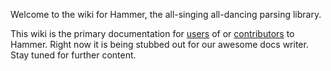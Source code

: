 Welcome to the wiki for Hammer, the all-singing all-dancing parsing library.

This wiki is the primary documentation for [users](User-Guide) of or [contributors](Developer-Guide) to Hammer. Right now it is being stubbed out for our awesome docs writer. Stay tuned for further content.